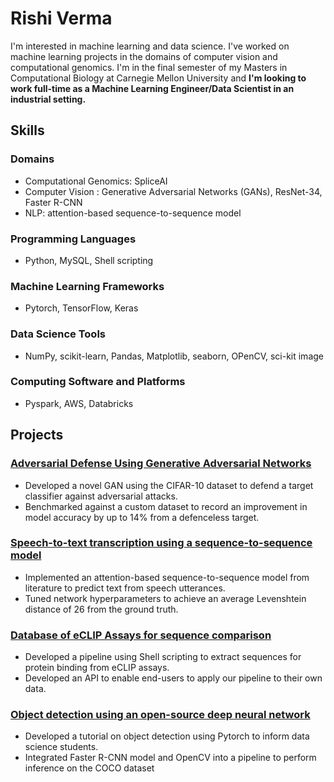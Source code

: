 # Rishi Verma

I'm interested in machine learning and data science. I've worked on machine learning projects in the domains of computer vision and computational genomics. I'm in the final semester of my Masters in Computational Biology at Carnegie Mellon University and **I'm looking to work full-time as a Machine Learning Engineer/Data Scientist in an industrial setting.**

## Skills

### Domains

* Computational Genomics: SpliceAI
* Computer Vision : Generative Adversarial Networks (GANs), ResNet-34, Faster R-CNN
* NLP: attention-based sequence-to-sequence model

### Programming Languages

* Python, MySQL, Shell scripting

### Machine Learning Frameworks

* Pytorch, TensorFlow, Keras

### Data Science Tools

* NumPy, scikit-learn, Pandas, Matplotlib, seaborn, OPenCV, sci-kit image

### Computing Software and Platforms

* Pyspark, AWS, Databricks

## Projects

### [Adversarial Defense Using Generative Adversarial Networks](https://github.com/Rive-001/counterGAN)

* Developed a novel GAN using the CIFAR-10 dataset to defend a target classifier against adversarial attacks.
* Benchmarked against a custom dataset to record an improvement in model accuracy by up to 14% from a
defenceless target.

### [Speech-to-text transcription using a sequence-to-sequence model](https://github.com/Rive-001/attention-based-seq2seq)

* Implemented an attention-based sequence-to-sequence model from literature to predict text from speech utterances.
* Tuned network hyperparameters to achieve an average Levenshtein distance of 26 from the ground truth.


### [Database of eCLIP Assays for sequence comparison](https://github.com/Rive-001/DEA)

* Developed a pipeline using Shell scripting to extract sequences for protein binding from eCLIP assays.
* Developed an API to enable end-users to apply our pipeline to their own data.


### [Object detection using an open-source deep neural network](https://github.com/Rive-001/object-detection-coco)

* Developed a tutorial on object detection using Pytorch to inform data science students.
* Integrated Faster R-CNN model and OpenCV into a pipeline to perform inference on the COCO dataset
